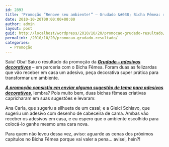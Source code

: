 ```yaml
---
id: 2893
title: 'Promoção “Renove seu ambiente!” – Grudado &#038; Bicha Fêmea: resultado!'
date: 2010-10-20T00:00:00+00:00
author: admin
layout: post
guid: http://localhost/wordpress/2010/10/20/promocao-grudado-resultado/
permalink: /2010/10/20/promocao-grudado-resultado/
categories:
  - Promoção
---
```

Saiu! Oba! Saiu o resultado da promoção da **_<a href="http://www.grudado.com.br/" target="_blank">Grudado – adesivos decorativos</a>_** – em parceria com o Bicha Fêmea. Foram duas as felizardas que vão receber em casa um adesivo, peça decorativa super prática para transformar um ambiente.

<!--more-->

**_<a href="http://www.trololodemulher.com.br/2010/10/06/promocao-grudado/" target="_self">A promoção consistia em enviar alguma sugestão de tema para adesivos decorativos</a>_**, lembra? Pois muito bem, duas bichas fêmeas criativas capricharam em suas sugestões e levaram:

Ana Carla, que sugeriu a silhueta de um casal; e a Gleici Schiavo, que sugeriu um adesivo com desenho de cabeceira de cama. Ambas vão receber os adesivos em casa, e eu espero que o ambiente escolhido para colocá-lo ganhe mesmo uma cara nova.

Para quem não levou dessa vez, aviso: aguarde as cenas dos próximos capítulos no Bicha Fêmea porque vai valer a pena… avisei, hein?!